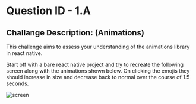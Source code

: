 # Question ID - 1.A 

## Challange Description: (Animations)

This challenge aims to assess your understanding of the animations library in react native.

Start off with a bare react native project and try to recreate the following screen along with the animations shown below. On clicking the emojis they should increase in size and decrease back to normal over the course of 1.5 seconds.

![screen](https://user-images.githubusercontent.com/40233733/161322150-9b3a5779-b1c4-47e6-9523-e17a9d041dbf.png)

